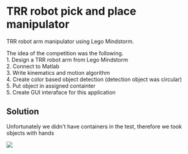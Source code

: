 # TRR robot pick and place manipulator

TRR robot arm manipulator using Lego Mindstorm.

The idea of the competition was the following. <br/>
	1. Design a TRR robot arm from Lego Mindstorm <br/>
	2. Connect to Matlab <br/>
	3. Write kinematics and motion algorithm <br/>
	4. Create color based object detection (detection object was circular) <br/>
	5. Put object in assigned containter <br/>
	5. Create GUI interaface for this application <br/>

## Solution 

Unfortunately we didn't have containers in the test, therefore we took objects with hands 

![](trr.gif)

